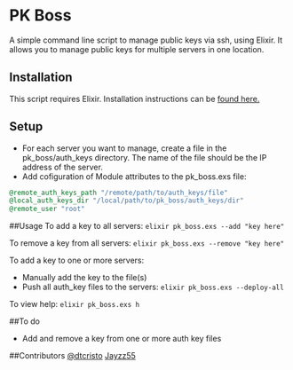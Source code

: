 # PK Boss
A simple command line script to manage public keys via ssh, using Elixir. It allows you to manage public keys for multiple servers in one location.

## Installation
This script requires Elixir. Installation instructions can be [found here.](http://elixir-lang.org/install.html)

## Setup
- For each server you want to manage, create a file in the pk_boss/auth_keys directory. The name of the file should be the IP address of the server.
- Add cofiguration of Module attributes to the pk_boss.exs file:
```elixir
@remote_auth_keys_path "/remote/path/to/auth_keys/file"
@local_auth_keys_dir "/local/path/to/pk_boss/auth_keys/dir"
@remote_user "root"
```

##Usage
To add a key to all servers:
`elixir pk_boss.exs --add "key here"`

To remove a key from all servers:
`elixir pk_boss.exs --remove "key here"`

To add a key to one or more servers:
- Manually add the key to the file(s)
- Push all auth_key files to the servers:
`elixir pk_boss.exs --deploy-all`

To view help:
`elixir pk_boss.exs h`

##To do
- Add and remove a key from one or more auth key files

##Contributors
[@dtcristo](https://github.com/dtcristo)
[Jayzz55](https://github.com/Jayzz55)


